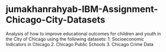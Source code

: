# jumakhanrahyab-IBM-Assignment-Chicago-City-Datasets
Analysis of how to improve educational outcomes for children and youth in the City of Chicago using the following datasets: 1. Socioeconomic Indicators in Chicago 2. Chicago Public Schools  3. Chicago Crime Data
